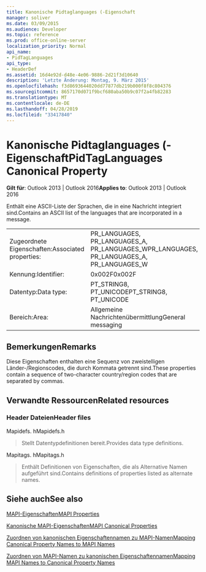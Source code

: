 ```yaml
---
title: Kanonische Pidtaglanguages (-Eigenschaft
manager: soliver
ms.date: 03/09/2015
ms.audience: Developer
ms.topic: reference
ms.prod: office-online-server
localization_priority: Normal
api_name:
- PidTagLanguages
api_type:
- HeaderDef
ms.assetid: 16d4e92d-d48e-4e06-9886-2d21f3d10640
description: 'Letzte Änderung: Montag, 9. März 2015'
ms.openlocfilehash: f3d8693644020dd77877db219b000f8f8c804376
ms.sourcegitcommit: 8657170d071f9bcf680aba50b9c07f2a4fb82283
ms.translationtype: MT
ms.contentlocale: de-DE
ms.lasthandoff: 04/28/2019
ms.locfileid: "33417840"
---
```

# <a name="pidtaglanguages-canonical-property"></a><span data-ttu-id="24c8b-103">Kanonische Pidtaglanguages (-Eigenschaft</span><span class="sxs-lookup"><span data-stu-id="24c8b-103">PidTagLanguages Canonical Property</span></span>

  
  
<span data-ttu-id="24c8b-104">**Gilt für**: Outlook 2013 | Outlook 2016</span><span class="sxs-lookup"><span data-stu-id="24c8b-104">**Applies to**: Outlook 2013 | Outlook 2016</span></span> 
  
<span data-ttu-id="24c8b-105">Enthält eine ASCII-Liste der Sprachen, die in eine Nachricht integriert sind.</span><span class="sxs-lookup"><span data-stu-id="24c8b-105">Contains an ASCII list of the languages that are incorporated in a message.</span></span> 
  
|||
|:-----|:-----|
|<span data-ttu-id="24c8b-106">Zugeordnete Eigenschaften:</span><span class="sxs-lookup"><span data-stu-id="24c8b-106">Associated properties:</span></span>  <br/> |<span data-ttu-id="24c8b-107">PR_LANGUAGES, PR_LANGUAGES_A, PR_LANGUAGES_W</span><span class="sxs-lookup"><span data-stu-id="24c8b-107">PR_LANGUAGES, PR_LANGUAGES_A, PR_LANGUAGES_W</span></span>  <br/> |
|<span data-ttu-id="24c8b-108">Kennung:</span><span class="sxs-lookup"><span data-stu-id="24c8b-108">Identifier:</span></span>  <br/> |<span data-ttu-id="24c8b-109">0x002F</span><span class="sxs-lookup"><span data-stu-id="24c8b-109">0x002F</span></span>  <br/> |
|<span data-ttu-id="24c8b-110">Datentyp:</span><span class="sxs-lookup"><span data-stu-id="24c8b-110">Data type:</span></span>  <br/> |<span data-ttu-id="24c8b-111">PT_STRING8, PT_UNICODE</span><span class="sxs-lookup"><span data-stu-id="24c8b-111">PT_STRING8, PT_UNICODE</span></span>  <br/> |
|<span data-ttu-id="24c8b-112">Bereich:</span><span class="sxs-lookup"><span data-stu-id="24c8b-112">Area:</span></span>  <br/> |<span data-ttu-id="24c8b-113">Allgemeine Nachrichtenübermittlung</span><span class="sxs-lookup"><span data-stu-id="24c8b-113">General messaging</span></span>  <br/> |
   
## <a name="remarks"></a><span data-ttu-id="24c8b-114">Bemerkungen</span><span class="sxs-lookup"><span data-stu-id="24c8b-114">Remarks</span></span>

<span data-ttu-id="24c8b-115">Diese Eigenschaften enthalten eine Sequenz von zweistelligen Länder-/Regionscodes, die durch Kommata getrennt sind.</span><span class="sxs-lookup"><span data-stu-id="24c8b-115">These properties contain a sequence of two-character country/region codes that are separated by commas.</span></span> 
  
## <a name="related-resources"></a><span data-ttu-id="24c8b-116">Verwandte Ressourcen</span><span class="sxs-lookup"><span data-stu-id="24c8b-116">Related resources</span></span>

### <a name="header-files"></a><span data-ttu-id="24c8b-117">Header Dateien</span><span class="sxs-lookup"><span data-stu-id="24c8b-117">Header files</span></span>

<span data-ttu-id="24c8b-118">Mapidefs. h</span><span class="sxs-lookup"><span data-stu-id="24c8b-118">Mapidefs.h</span></span>
  
> <span data-ttu-id="24c8b-119">Stellt Datentypdefinitionen bereit.</span><span class="sxs-lookup"><span data-stu-id="24c8b-119">Provides data type definitions.</span></span>
    
<span data-ttu-id="24c8b-120">Mapitags. h</span><span class="sxs-lookup"><span data-stu-id="24c8b-120">Mapitags.h</span></span>
  
> <span data-ttu-id="24c8b-121">Enthält Definitionen von Eigenschaften, die als Alternative Namen aufgeführt sind.</span><span class="sxs-lookup"><span data-stu-id="24c8b-121">Contains definitions of properties listed as alternate names.</span></span>
    
## <a name="see-also"></a><span data-ttu-id="24c8b-122">Siehe auch</span><span class="sxs-lookup"><span data-stu-id="24c8b-122">See also</span></span>



[<span data-ttu-id="24c8b-123">MAPI-Eigenschaften</span><span class="sxs-lookup"><span data-stu-id="24c8b-123">MAPI Properties</span></span>](mapi-properties.md)
  
[<span data-ttu-id="24c8b-124">Kanonische MAPI-Eigenschaften</span><span class="sxs-lookup"><span data-stu-id="24c8b-124">MAPI Canonical Properties</span></span>](mapi-canonical-properties.md)
  
[<span data-ttu-id="24c8b-125">Zuordnen von kanonischen Eigenschaftennamen zu MAPI-Namen</span><span class="sxs-lookup"><span data-stu-id="24c8b-125">Mapping Canonical Property Names to MAPI Names</span></span>](mapping-canonical-property-names-to-mapi-names.md)
  
[<span data-ttu-id="24c8b-126">Zuordnen von MAPI-Namen zu kanonischen Eigenschaftennamen</span><span class="sxs-lookup"><span data-stu-id="24c8b-126">Mapping MAPI Names to Canonical Property Names</span></span>](mapping-mapi-names-to-canonical-property-names.md)

